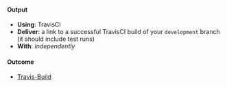 #### Output
- **Using**: TravisCI
- **Deliver**: a link to a successful TravisCI build of your `development` branch (it should include test runs)
- **With**: *independently*

#### Outcome
- [Travis-Build](https://travis-ci.org/andela-hchukwu/Inverted-Index)
